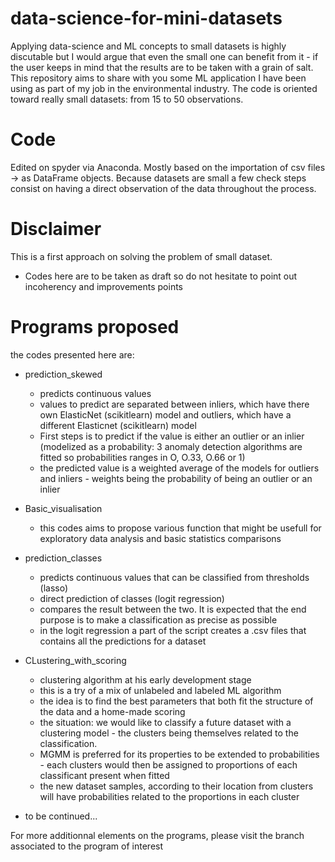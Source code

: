 # data-science-for-mini-datasets
Applying data-science and ML concepts to small datasets is highly discutable but I would argue that even the small one can benefit from it - if the user keeps in mind that the results are to be taken with a grain of salt.
This repository aims to share with you some ML application I have been using as part of my job in the environmental industry. The code is oriented toward really small datasets: from 15 to 50 observations.

# Code
Edited on spyder via Anaconda.
Mostly based on the importation of csv files -> as DataFrame objects.
Because datasets are small a few check steps consist on having a direct observation of the data throughout the process.

# Disclaimer
This is a first approach on solving the problem of small dataset. 
- Codes here are to be taken as draft so do not hesitate to point out incoherency and improvements points

# Programs proposed
the codes presented here are:

- prediction_skewed
  - predicts continuous values
  - values to predict are separated between inliers, which have there own ElasticNet (scikitlearn) model and outliers, which have a different Elasticnet (scikitlearn) model
  - First steps is to predict if the value is either an outlier or an inlier (modelized as a probability: 3 anomaly detection algorithms are fitted so probabilities ranges in O, O.33, O.66 or 1)
  - the predicted value is a weighted average of the models for outliers and inliers - weights being the probability of being an outlier or an inlier

- Basic_visualisation
  - this codes aims to propose various function that might be usefull for exploratory data analysis and basic statistics comparisons
  
- prediction_classes
  - predicts continuous values that can be classified from thresholds (lasso)
  - direct prediction of classes (logit regression)
  - compares the result between the two. It is expected that the end purpose is to make a classification as precise as possible
  - in the logit regression a part of the script creates a .csv files that contains all the predictions for a dataset

- CLustering_with_scoring
  - clustering algorithm at his early development stage
  - this is a try of a mix of unlabeled and labeled ML algorithm
  - the idea is to find the best parameters that both fit the structure of the data and a home-made scoring
  - the situation: we would like to classify a future dataset with a clustering model - the clusters being themselves related to the classification.
  - MGMM is preferred for its properties to be extended to probabilities - each clusters would then be assigned to proportions of each classificant present when fitted
  - the new dataset samples, according to their location from clusters will have probabilities related to the proportions in each cluster
  
- to be continued...

For more additionnal elements on the programs, please visit the branch associated to the program of interest
